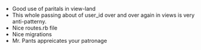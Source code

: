 * Good use of paritals in view-land
* This whole passing about of user_id over and over again in views is very
  anti-patterny.
* Nice routes.rb file
* Nice migrations
* Mr. Pants appreicates your patronage
